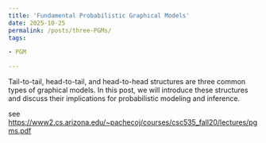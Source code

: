 ```yaml
---
title: 'Fundamental Probabilistic Graphical Models'
date: 2025-10-25
permalink: /posts/three-PGMs/
tags:

- PGM

---
```


Tail-to-tail, head-to-tail, and head-to-head structures are three common types of graphical models. In this post, we
will introduce these structures and discuss their implications for probabilistic modeling and inference.

see https://www2.cs.arizona.edu/~pachecoj/courses/csc535_fall20/lectures/pgms.pdf